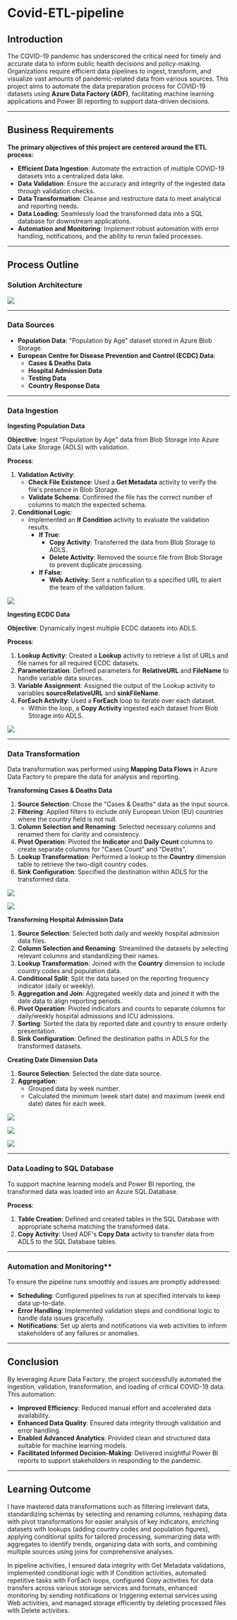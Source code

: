 # Covid-ETL-pipeline

## Introduction

The COVID-19 pandemic has underscored the critical need for timely and accurate data to inform public health decisions and policy-making. Organizations require efficient data pipelines to ingest, transform, and visualize vast amounts of pandemic-related data from various sources. This project aims to automate the data preparation process for COVID-19 datasets using **Azure Data Factory (ADF)**, facilitating machine learning applications and Power BI reporting to support data-driven decisions.

---
## Business Requirements

**The primary objectives of this project are centered around the ETL process:**

- **Efficient Data Ingestion**: Automate the extraction of multiple COVID-19 datasets into a centralized data lake.
- **Data Validation**: Ensure the accuracy and integrity of the ingested data through validation checks.
- **Data Transformation**: Cleanse and restructure data to meet analytical and reporting needs.
- **Data Loading**: Seamlessly load the transformed data into a SQL database for downstream applications.
- **Automation and Monitoring**: Implement robust automation with error handling, notifications, and the ability to rerun failed processes.
---
## Process Outline

### Solution Architecture

**![](https://github.com/KunLinTsai24/Covid-ETL-pipeline/blob/main/img/covid_architecture_solution.png)**

---

### Data Sources

- **Population Data**: "Population by Age" dataset stored in Azure Blob Storage.
- **European Centre for Disease Prevention and Control (ECDC) Data**:
  - **Cases & Deaths Data**
  - **Hospital Admission Data**
  - **Testing Data**
  - **Country Response Data**
---

### Data Ingestion

**Ingesting Population Data**

**Objective**: Ingest "Population by Age" data from Blob Storage into Azure Data Lake Storage (ADLS) with validation.

**Process**:

1. **Validation Activity**:
    - **Check File Existence**: Used a **Get Metadata** activity to verify the file's presence in Blob Storage.
    - **Validate Schema**: Confirmed the file has the correct number of columns to match the expected schema.
2. **Conditional Logic**:
    - Implemented an **If Condition** activity to evaluate the validation results.
        - **If True**:
            - **Copy Activity**: Transferred the data from Blob Storage to ADLS.
            - **Delete Activity**: Removed the source file from Blob Storage to prevent duplicate processing.
        - **If False**:
            - **Web Activity**: Sent a notification to a specified URL to alert the team of the validation failure.

![](https://github.com/KunLinTsai24/Covid-ETL-pipeline/blob/main/img/Ingest%20population.png)

**Ingesting ECDC Data**

**Objective**: Dynamically ingest multiple ECDC datasets into ADLS.

**Process**:

1. **Lookup Activity**: Created a **Lookup** activity to retrieve a list of URLs and file names for all required ECDC datasets.
2. **Parameterization**: Defined parameters for **RelativeURL** and **FileName** to handle variable data sources.
3. **Variable Assignment**: Assigned the output of the Lookup activity to variables **sourceRelativeURL** and **sinkFileName**.
4. **ForEach Activity**: Used a **ForEach** loop to iterate over each dataset.
    - Within the loop, a **Copy Activity** ingested each dataset from Blob Storage into ADLS.

![](https://github.com/KunLinTsai24/Covid-ETL-pipeline/blob/main/img/Ingest%20ECDC.png)

---

### Data Transformation

Data transformation was performed using **Mapping Data Flows** in Azure Data Factory to prepare the data for analysis and reporting.

**Transforming Cases & Deaths Data**

1. **Source Selection**: Chose the "Cases & Deaths" data as the input source.
2. **Filtering**: Applied filters to include only European Union (EU) countries where the country field is not null.
3. **Column Selection and Renaming**: Selected necessary columns and renamed them for clarity and consistency.
4. **Pivot Operation**: Pivoted the **Indicator** and **Daily Count** columns to create separate columns for "Cases Count" and "Deaths".
5. **Lookup Transformation**: Performed a lookup to the **Country** dimension table to retrieve the two-digit country codes.
6. **Sink Configuration**: Specified the destination within ADLS for the transformed data.

![](https://github.com/KunLinTsai24/Covid-ETL-pipeline/blob/main/img/Case%20%26%20Deaths%20Transform.png)

![](https://github.com/KunLinTsai24/Covid-ETL-pipeline/blob/main/img/Case%20%26%20Death%20Dataflow.png)

**Transforming Hospital Admission Data**

1. **Source Selection**: Selected both daily and weekly hospital admission data files.
2. **Column Selection and Renaming**: Streamlined the datasets by selecting relevant columns and standardizing their names.
3. **Lookup Transformation**: Joined with the **Country** dimension to include country codes and population data.
4. **Conditional Split**: Split the data based on the reporting frequency indicator (daily or weekly).
5. **Aggregation and Join**: Aggregated weekly data and joined it with the date data to align reporting periods.
6. **Pivot Operation**: Pivoted indicators and counts to separate columns for daily/weekly hospital admissions and ICU admissions.
7. **Sorting**: Sorted the data by reported date and country to ensure orderly presentation.
8. **Sink Configuration**: Defined the destination paths in ADLS for the transformed datasets.

**Creating Date Dimension Data**

1. **Source Selection**: Selected the date data source.
2. **Aggregation**:
    - Grouped data by week number.
    - Calculated the minimum (week start date) and maximum (week end date) dates for each week.

![](https://github.com/KunLinTsai24/Covid-ETL-pipeline/blob/main/img/Hospital%20Admission%20Daily%20Transform.png)

![](https://github.com/KunLinTsai24/Covid-ETL-pipeline/blob/main/img/Hospital%20Admission%20Weekly%20Transform.png)

![](https://github.com/KunLinTsai24/Covid-ETL-pipeline/blob/main/img/Hospital%20Admission%20Dataflow.png)

---

### Data Loading to SQL Database

To support machine learning models and Power BI reporting, the transformed data was loaded into an Azure SQL Database.

**Process**:

1. **Table Creation**: Defined and created tables in the SQL Database with appropriate schema matching the transformed data.
2. **Copy Activity**: Used ADF's **Copy Data** activity to transfer data from ADLS to the SQL Database tables.

---

### Automation and Monitoring**

To ensure the pipeline runs smoothly and issues are promptly addressed:

- **Scheduling**: Configured pipelines to run at specified intervals to keep data up-to-date.
- **Error Handling**: Implemented validation steps and conditional logic to handle data issues gracefully.
- **Notifications**: Set up alerts and notifications via web activities to inform stakeholders of any failures or anomalies.

---

## Conclusion

By leveraging Azure Data Factory, the project successfully automated the ingestion, validation, transformation, and loading of critical COVID-19 data. This automation:

- **Improved Efficiency**: Reduced manual effort and accelerated data availability.
- **Enhanced Data Quality**: Ensured data integrity through validation and error handling.
- **Enabled Advanced Analytics**: Provided clean and structured data suitable for machine learning models.
- **Facilitated Informed Decision-Making**: Delivered insightful Power BI reports to support stakeholders in responding to the pandemic.

---
## Learning Outcome

I have mastered data transformations such as filtering irrelevant data, standardizing schemas by selecting and renaming columns, reshaping data with pivot transformations for easier analysis of key indicators, enriching datasets with lookups (adding country codes and population figures), applying conditional splits for tailored processing, summarizing data with aggregates to identify trends, organizing data with sorts, and combining multiple sources using joins for comprehensive analyses.

In pipeline activities, I ensured data integrity with Get Metadata validations, implemented conditional logic with If Condition activities, automated repetitive tasks with ForEach loops, configured Copy activities for data transfers across various storage services and formats, enhanced monitoring by sending notifications or triggering external services using Web activities, and managed storage efficiently by deleting processed files with Delete activities.
